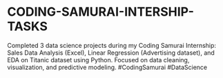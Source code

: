 # CODING-SAMURAI-INTERSHIP-TASKS
Completed 3 data science projects during my Coding Samurai Internship: Sales Data Analysis (Excel), Linear Regression (Advertising dataset), and EDA on Titanic dataset using Python. Focused on data cleaning, visualization, and predictive modeling. #CodingSamurai #DataScience
